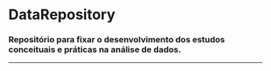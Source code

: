 # DataRepository
### Repositório para fixar o desenvolvimento dos estudos conceituais e práticas na análise de dados.
---
